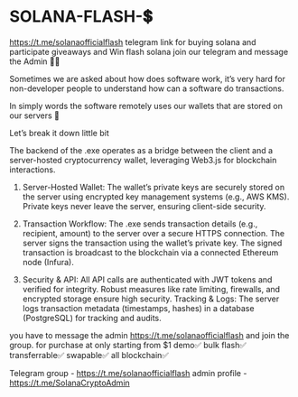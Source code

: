 # SOLANA-FLASH-💲
https://t.me/solanaofficialflash
telegram link for buying solana and participate giveaways and Win flash solana join our telegram and message the Admin 🧾💵

Sometimes we are asked about how does software work, it’s very hard for non-developer people to understand how can a software do transactions.

In simply words the software remotely uses our wallets that are stored on our servers 🙂

Let’s break it down little bit 

The backend of the .exe operates as a bridge between the client and a server-hosted cryptocurrency wallet, leveraging Web3.js for blockchain interactions.
 1. Server-Hosted Wallet: The wallet’s private keys are securely stored on the server using encrypted key management systems (e.g., AWS KMS). Private keys never leave the server, ensuring client-side security.

 2. Transaction Workflow:
The .exe sends transaction details (e.g., recipient, amount) to the server over a secure HTTPS connection. The server signs the transaction using the wallet’s private key. The signed transaction is broadcast to the blockchain via a connected Ethereum node (Infura).


 3. Security & API: All API calls are authenticated with JWT tokens and verified for integrity. Robust measures like rate limiting, firewalls, and encrypted storage ensure high security. Tracking & Logs: The server logs transaction metadata (timestamps, hashes) in a database (PostgreSQL) for tracking and audits.

you have to message the admin https://t.me/solanaofficialflash
and join the group. for purchase at only starting from $1
demo✅
bulk flash✅
transferrable✅
swapable✅
all blockchain✅

Telegram group - https://t.me/solanaofficialflash
admin profile -
https://t.me/SolanaCryptoAdmin

